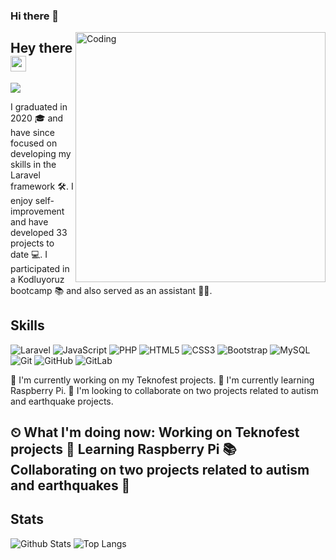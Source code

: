 ### Hi there 👋

[<img align="right" alt="Coding" width="400" src="https://mir-s3-cdn-cf.behance.net/project_modules/disp/601014116770475.6068beff4640a.gif">
](https://user-images.githubusercontent.com/74038190/212749447-bfb7e725-6987-49d9-ae85-2015e3e7cc41.gif)

## Hey there <img src="https://media.giphy.com/media/hvRJCLFzcasrR4ia7z/giphy.gif" width="25px">
![](https://visitor-badge.glitch.me/badge?page_id=SajeebChakraborty)

I graduated in 2020 🎓 and have since focused on developing my skills in the Laravel framework 🛠️. I enjoy self-improvement and have developed 33 projects to date 💻. I participated in a Kodluyoruz bootcamp 📚 and also served as an assistant 👨‍🏫.

## Skills

![Laravel](https://img.shields.io/badge/Laravel-red?style=flat-square&logo=laravel)
![JavaScript](https://img.shields.io/badge/-JavaScript-black?style=flat-square&logo=javascript)
![PHP](https://img.shields.io/badge/-Php-black?style=flat-square&logo=Php)
![HTML5](https://img.shields.io/badge/-HTML5-E34F26?style=flat-square&logo=html5&logoColor=white)
![CSS3](https://img.shields.io/badge/-CSS3-1572B6?style=flat-square&logo=css3)
![Bootstrap](https://img.shields.io/badge/-Bootstrap-563D7C?style=flat-square&logo=bootstrap)
![MySQL](https://img.shields.io/badge/-MySQL-black?style=flat-square&logo=mysql)
![Git](https://img.shields.io/badge/-Git-black?style=flat-square&logo=git)
![GitHub](https://img.shields.io/badge/-GitHub-181717?style=flat-square&logo=github)
![GitLab](https://img.shields.io/badge/-GitLab-FCA121?style=flat-square&logo=gitlab)

🔭 I'm currently working on my Teknofest projects.
🌱 I'm currently learning Raspberry Pi.
👯 I'm looking to collaborate on two projects related to autism and earthquake projects.

⏲ What I'm doing now:
Working on Teknofest projects 🚀
Learning Raspberry Pi 📚
Collaborating on two projects related to autism and earthquakes 🤝
- 
## Stats

![Github Stats](https://github-readme-stats.vercel.app/api?username=yeginbatuhan&count_private=true&show_icons=true&include_all_commits=true&theme=prussian)
![Top Langs](https://github-readme-stats.vercel.app/api/top-langs/?username=yeginbatuhan&hide=TeX&layout=compact&theme=prussian)


